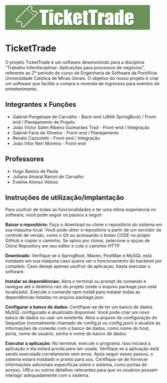 ![image](docs/images/Screenshot_6.png)

# TicketTrade

O projeto TicketTrade é um software desenvolvido para a disciplina “Trabalho Interdisciplinar: Aplicações  para processos de negócios”, referente ao 2º período do curso de Engenharia de Software da Pontifícia Universidade Católica de Minas Gerais. O objetivo do nosso projeto é criar um software que facilite a compra e revenda de ingressos para eventos de entretenimento. 

## Integrantes x Funções

* Gabriel Pongelupe de Carvalho - Back-end (JAVA SpringBoot) / Front-end / Planejamento de Projeto
* João Victor Salim Ribeiro Guimarães Trad - Front-end / Integração
* Gabriel Faria de Oliveira - Front-end / Planejamento
* Renato Cazzoletti - Front-end / Integração
* João Vitor Neri Moreira - Front-end

## Professores

* Hugo Bastos de Paula 
* Juliana Amaral Baroni de Carvalho 
* Eveline Alonso Veloso 

## Instruções de utilização/implantação
Para usufruir de todas as funcionalidades e ter uma ótima experiencia no software, você pode seguir os passos a seguir:

**Baixar o repositório:**
Faça o download ou clone o repositório do sistema em sua máquina local. Você pode obter o repositório a partir de um servidor de controle de versão, como o Git ou acessando o botao CODE no própio GitHub e copiar o caminho. Se optou por clonar, selecione a opçao de Clone Repository em seu editor e cole o caminho HTTP.

**Downloads:**
Verifique se o SpringBoot, Maven, PostMan e  MySQL está instalado em sua máquina caso queira ver o funcionamento do backend por completo. Caso deseje apenas usufruir da aplicaçao, basta executar o software. 

**Instalar as dependências:**
Abra o terminal ou prompt de comando e navegue até o diretório raiz do projeto (onde o arquivo package.json está localizado). Execute o comando npm install para instalar todas as dependências listadas no arquivo package.json.

**Configurar o banco de dados:**
Certifique-se de ter um banco de dados MySQL configurado e atualizado disponível. Você pode criar um novo banco de dados ou usar um existente. Abra o arquivo de configuração do Sequelize (normalmente chamado de config.js ou config.json) e atualize as informações de conexão com o banco de dados, como nome do host, porta, nome de usuário, senha e nome do banco de dados. 

**Executar a aplicação:**
No terminal, execute o programa. Isso iniciará a aplicação e ela estará pronta para ser usada. Verifique se a aplicação está sendo executada corretamente sem erros. Após seguir esses passos, o sistema estará instalado e pronto para uso. Certifique-se de fornecer informações adicionais específicas sobre o sistema, como portas de acesso, URLs ou outros detalhes relevantes para que os usuários possam interagir adequadamente com o sistema.



